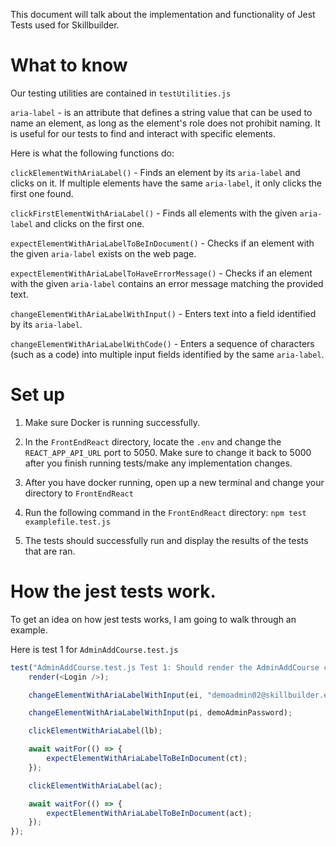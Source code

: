 This document will talk about the implementation and functionality of Jest Tests used for Skillbuilder.

# What to know

Our testing utilities are contained in `testUtilities.js`

`aria-label`  - is an attribute that defines a string value that can be used to name an element,
as long as the element's role does not prohibit naming. It is useful for our tests to find and
interact with specific elements.

Here is what the following functions do:

`clickElementWithAriaLabel()` - Finds an element by its `aria-label` and clicks on it. If multiple elements 
have the same `aria-label`, it only clicks the first one found.

`clickFirstElementWithAriaLabel()` - Finds all elements with the given `aria-label` and clicks on the first one.

`expectElementWithAriaLabelToBeInDocument()` - Checks if an element with the given `aria-label` exists on the web page.

`expectElementWithAriaLabelToHaveErrorMessage()` - Checks if an element with the given `aria-label` contains an 
error message matching the provided text.

`changeElementWithAriaLabelWithInput()` - Enters text into a field identified by its `aria-label`.

`changeElementWithAriaLabelWithCode()` - Enters a sequence of characters (such as a code) into multiple 
input fields identified by the same `aria-label`.


# Set up

1. Make sure Docker is running successfully.

2. In the `FrontEndReact` directory, locate the `.env` and change the `REACT_APP_API_URL` port 
to 5050. Make sure to change it back to 5000 after you finish running tests/make any
implementation changes.

3. After you have docker running, open up a new terminal and change your directory to `FrontEndReact`

4. Run the following command in the `FrontEndReact` directory:
    `npm test examplefile.test.js`

5. The tests should successfully run and display the results of the tests that are ran.

# How the jest tests work.

To get an idea on how jest tests works, I am going to walk through an example.

Here is test 1 for `AdminAddCourse.test.js`

```javascript
test("AdminAddCourse.test.js Test 1: Should render the AdminAddCourse component given the Add Course button is clicked", async () => {
    render(<Login />);

    changeElementWithAriaLabelWithInput(ei, "demoadmin02@skillbuilder.edu");

    changeElementWithAriaLabelWithInput(pi, demoAdminPassword);

    clickElementWithAriaLabel(lb);

    await waitFor(() => {
        expectElementWithAriaLabelToBeInDocument(ct);
    });

    clickElementWithAriaLabel(ac);

    await waitFor(() => {
        expectElementWithAriaLabelToBeInDocument(act);
    });
});
```